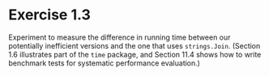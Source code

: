 # Exercise 1.3

Experiment to measure the difference in running time between our potentially inefficient versions and the one that uses
`strings.Join`. (Section 1.6 illustrates part of the `time` package, and Section 11.4 shows how to write benchmark
tests for systematic performance evaluation.)

